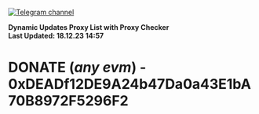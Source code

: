 [![Telegram channel](https://img.shields.io/endpoint?url=https://runkit.io/damiankrawczyk/telegram-badge/branches/master?url=https://t.me/n4z4v0d)](https://t.me/n4z4v0d) 

**Dynamic Updates Proxy List with Proxy Checker**  
**Last Updated: 18.12.23 14:57**

# DONATE (_any evm_) - 0xDEADf12DE9A24b47Da0a43E1bA70B8972F5296F2
